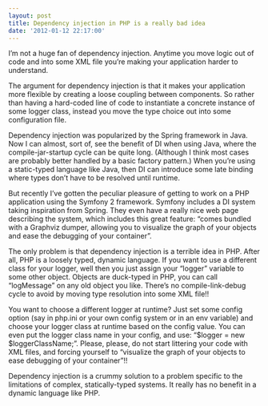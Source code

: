 ```yaml
---
layout: post
title: Dependency injection in PHP is a really bad idea
date: '2012-01-12 22:17:00'
---
```


I’m not a huge fan of dependency injection. Anytime you move logic out of code and into some XML file you’re making your application harder to understand.

The argument for dependency injection is that it makes your application more flexible by creating a loose coupling between components. So rather than having a hard-coded line of code to instantiate a concrete instance of some logger class, instead you move the type choice out into some configuration file.

Dependency injection was popularized by the Spring framework in Java. Now I can almost, sort of, see the benefit of DI when using Java, where the compile-jar-startup cycle can be quite long. (Although I think most cases are probably better handled by a basic factory pattern.) When you’re using a static-typed language like Java, then DI can introduce some late binding where types don’t have to be resolved until runtime.

But recently I’ve gotten the peculiar pleasure of getting to work on a PHP application using the Symfony 2 framework. Symfony includes a DI system taking inspiration from Spring. They even have a really nice web page describing the system, which includes this great feature: “comes bundled with a Graphviz dumper, allowing you to visualize the graph of your objects and ease the debugging of your container”.

The only problem is that dependency injection is a terrible idea in PHP. After all, PHP is a loosely typed, dynamic language. If you want to use a different class for your logger, well then you just assign your “logger” variable to some other object. Objects are duck-typed in PHP, you can call “logMessage” on any old object you like. There’s no compile-link-debug cycle to avoid by moving type resolution into some XML file!!

You want to choose a different logger at runtime? Just set some config option (say in php.ini or your own config system or in an env variable) and choose your logger class at runtime based on the config value. You can even put the logger class name in your config, and use: “$logger = new $loggerClassName;”. Please, please, do not start littering your code with XML files, and forcing yourself to “visualize the graph of your objects to ease debugging of your container”!!

Dependency injection is a crummy solution to a problem specific to the limitations of complex, statically-typed systems. It really has no benefit in a dynamic language like PHP.